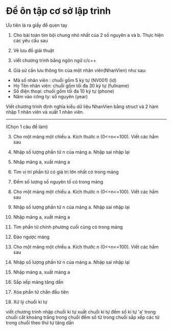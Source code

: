 # Đề ôn tập cơ sở lập trình

Ưu tiên là ra giấy để quen tay

1. Cho bài toán tìm bội chung nhỏ nhất của 2 số nguyên a và b. Thực hiện các yêu cầu sau

1. Vẽ lưu đồ giải thuật
2. viết chương trình bằng ngôn ngữ c/c++

2. Giả sử cần lưu thông tin của một nhân viên(NhanVien) như sau:

- Mã số nhân viên : chuỗi gồm 5 ký tự (NV001) (id)
- Họ Tên nhân viên: chuỗi gồm tối đa 30 ký tự (fullname)
- Số điện thoại: chuồi  gồm tối đa 10 ký tự (phone)
- Năm vào công ty: số nguyên (year)

 Viết chương trình định nghĩa kiểu dữ liệu NhanVien bằng struct và 2 hàm nhập 1 nhân viên và xuất 1 nhân viên.

---

(Chọn 1 câu để làm)

3. Cho một mảng một chiều a. Kích thước n (0<=n<=100). Viết các hầm sau

1. Nhập số lượng phần tử n của mảng a. Nhập sai nhập lại

2. Nhập mảng a, xuất mảng a

3. Tìm vị trí phần tử có giá trị lớn nhất có trong mảng

4. Đếm số lượng số nguyên tố có trong mảng

4. Cho một mảng một chiều a. Kích thước n (0<=n<=100). Viết các hầm sau

1. Nhập số lượng phần tử n của mảng a. Nhập sai nhập lại

2. Nhập mảng a, xuất mảng a
3. Tìm phần tử chính phương cuối cùng có trong mảng
4. Đảo ngược mảng

5. Cho một mảng một chiều a. Kích thước n (0<=n<=100). Viết các hầm sau

1. Nhập số lượng phần tử n của mảng a. Nhập sai nhập lại

2. Nhập mảng a, xuất mảng a
3. Sắp xếp mảng tăng dần
4. Xóa phần tử chẳn đầu tiên

5. Xứ lý chuổi kí tự

viết chương trình nhập chuổi kí tự
xuất chuổi kí tự
đếm số kí tự 'a' trong chuổi
cắt khoảng trắng trong chuổi
đếm số từ trong chuổi
sắp xếp các từ trong chuổi theo thứ tự tăng dần